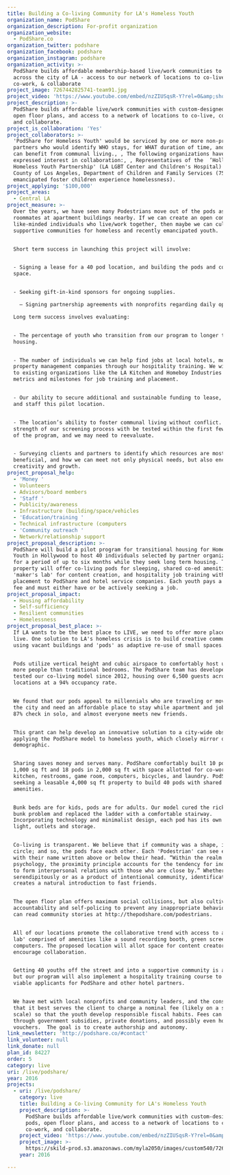 ```yaml
---
title: Building a Co-living Community for LA's Homeless Youth
organization_name: PodShare
organization_description: For-profit organization
organization_website:
  - PodShare.co
organization_twitter: podshare
organization_facebook: podshare
organization_instagram: podshare
organization_activity: >-
  PodShare builds affordable membership-based live/work communities to share
  across the city of LA - access to our network of locations to co-live,
  co-work, & collaborate
project_image: 7267442825741-team91.jpg
project_video: 'https://www.youtube.com/embed/nzZIUSqsR-Y?rel=0&amp;showinfo=0'
project_description: >-
  PodShare builds affordable live/work communities with custom-designed pods,
  open floor plans, and access to a network of locations to co-live, co-work,
  and collaborate.
project_is_collaboration: 'Yes'
project_collaborators: >-
  'PodShare for Homeless Youth' would be serviced by one or more non-profit
  partners who would identify WHO stays, for WHAT duration of time, and HOW they
  can benefit from communal living., , The following organizations have
  expressed interest in collaboration:, , Representatives of the  ’Hollywood
  Homeless Youth Partnership' (LA LGBT Center and Children's Hospital) and 
  County of Los Angeles, Department of Children and Family Services (75% of
  emancipated foster children experience homelessness).
project_applying: '$100,000'
project_areas:
  - Central LA
project_measure: >-
  Over the years, we have seen many Podestrians move out of the pods as new
  roommates at apartment buildings nearby. If we can create an open community of
  like-minded individuals who live/work together, then maybe we can cultivate
  supportive communities for homeless and recently emancipated youth. 


  Short term success in launching this project will involve:


  - Signing a lease for a 40 pod location, and building the pods and community
  space.


  - Seeking gift-in-kind sponsors for ongoing supplies.

    — Signing partnership agreements with nonprofits regarding daily operations and staffing.

  Long term success involves evaluating:


  - The percentage of youth who transition from our program to longer term
  housing.


  - The number of individuals we can help find jobs at local hotels, motels, and
  property management companies through our hospitality training. We will look
  to existing organizations like the LA Kitchen and Homeboy Industries for key
  metrics and milestones for job training and placement. 


  - Our ability to secure additional and sustainable funding to lease, equip,
  and staff this pilot location. 


  - The location’s ability to foster communal living without conflict. The
  strength of our screening process with be tested within the first few months
  of the program, and we may need to reevaluate.


  - Surveying clients and partners to identify which resources are most
  beneficial, and how we can meet not only physical needs, but also encourage
  creativity and growth.
project_proposal_help:
  - 'Money '
  - Volunteers
  - Advisors/board members
  - 'Staff '
  - Publicity/awareness
  - Infrastructure (building/space/vehicles
  - 'Education/training '
  - Technical infrastructure (computers
  - 'Community outreach '
  - Network/relationship support
project_proposal_description: >-
  PodShare will build a pilot program for transitional housing for Homeless
  Youth in Hollywood to host 40 individuals selected by partner organizations,
  for a period of up to six months while they seek long term housing. The
  property will offer co-living pods for sleeping, shared co-ed amenities, a
  'maker's lab' for content creation, and hospitality job training with
  placement to PodShare and hotel service companies. Each youth pays a nominal
  fee and must either have or be actively seeking a job.
project_proposal_impact:
  - Housing affordability
  - Self-sufficiency
  - Resilient communities
  - Homelessness
project_proposal_best_place: >-
  If LA wants to be the best place to LIVE, we need to offer more places to
  live. One solution to LA's homeless crisis is to build creative communities
  using vacant buildings and 'pods' as adaptive re-use of small spaces.


  Pods utilize vertical height and cubic airspace to comfortably host up to 4X
  more people than traditional bedrooms. The PodShare team has developed and
  tested our co-living model since 2012, housing over 6,500 guests across three
  locations at a 94% occupancy rate.


  We found that our pods appeal to millennials who are traveling or moving to
  the city and need an affordable place to stay while apartment and job hunting.
  87% check in solo, and almost everyone meets new friends.


  This grant can help develop an innovative solution to a city-wide obstacle by
  applying the PodShare model to homeless youth, which closely mirror our
  demographic.


  Sharing saves money and serves many. PodShare comfortably built 10 pods in
  1,000 sq ft and 18 pods in 2,000 sq ft with space allotted for co-working, a
  kitchen, restrooms, game room, computers, bicycles, and laundry. PodShare is
  seeking a leasable 4,000 sq ft property to build 40 pods with shared
  amenities.


  Bunk beds are for kids, pods are for adults. Our model cured the rickety top
  bunk problem and replaced the ladder with a comfortable stairway.
  Incorporating technology and minimalist design, each pod has its own TV,
  light, outlets and storage. 


  Co-living is transparent. We believe that if community was a shape, it'd be a
  circle; and so, the pods face each other. Each 'Podestrian' can see every one,
  with their name written above or below their head. “Within the realm of social
  psychology, the proximity principle accounts for the tendency for individuals
  to form interpersonal relations with those who are close by.” Whether
  serendipitously or as a product of intentional community, identification
  creates a natural introduction to fast friends.


  The open floor plan offers maximum social collisions, but also cultivates
  accountability and self-policing to prevent any inappropriate behavior. You
  can read community stories at http://thepodshare.com/podestrians.


  All of our locations promote the collaborative trend with access to a 'maker's
  lab' comprised of amenities like a sound recording booth, green screen, and
  computers. The proposed location will allot space for content creators and
  encourage collaboration.


  Getting 40 youths off the street and into a supportive community is a start,
  but our program will also implement a hospitality training course to create
  viable applicants for PodShare and other hotel partners.


  We have met with local nonprofits and community leaders, and the consensus is
  that it best serves the client to charge a nominal fee (likely on a sliding
  scale) so that the youth develop responsible fiscal habits. Fees can be offset
  through government subsidies, private donations, and possibly even housing
  vouchers.  The goal is to create authorship and autonomy.
link_newsletter: 'http://podshare.co/#contact'
link_volunteer: null
link_donate: null
plan_id: 84227
order: 5
category: live
uri: /live/podshare/
year: 2016
projects:
  - uri: /live/podshare/
    category: live
    title: Building a Co-living Community for LA's Homeless Youth
    project_description: >-
      PodShare builds affordable live/work communities with custom-designed
      pods, open floor plans, and access to a network of locations to co-live,
      co-work, and collaborate.
    project_video: 'https://www.youtube.com/embed/nzZIUSqsR-Y?rel=0&amp;showinfo=0'
    project_image: >-
      https://skild-prod.s3.amazonaws.com/myla2050/images/custom540/7267442825741-team91.jpg
    year: 2016

---
```


